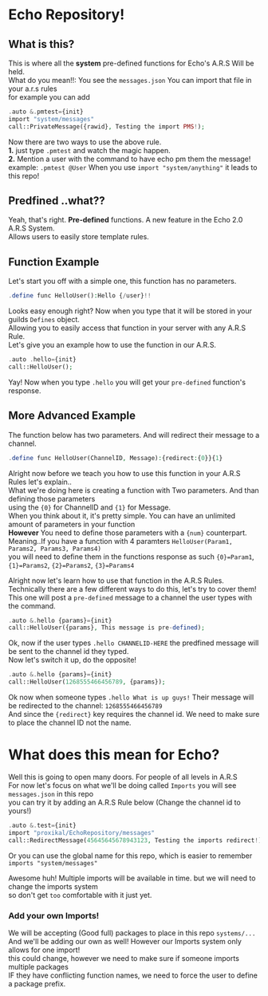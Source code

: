# Echo Repository!
  
## What is this?
This is where all the **system** pre-defined functions for Echo's A.R.S Will be held.  
What do you mean!!: You see the `messages.json` You can import that file in your a.r.s rules  
for example you can add
```php
.auto &.pmtest={init}
import "system/messages"
call::PrivateMessage({rawid}, Testing the import PMS!);
```
Now there are two ways to use the above rule.  
**1.** just type `.pmtest` and watch the magic happen.  
**2.** Mention a user with the command to have echo pm them the message!  
example: `.pmtest @User` When you use `import "system/anything"` it leads to this repo!  



## Predfined ..what??
Yeah, that's right. **Pre-defined** functions. A new feature in the Echo 2.0 A.R.S System.  
Allows users to easily store template rules.  

## Function Example
Let's start you off with a simple one, this function has no parameters.
```php
.define func HelloUser():Hello {/user}!!
```
  
Looks easy enough right? Now when you type that it will be stored in your guilds `Defines` object.  
Allowing you to easily access that function in your server with any A.R.S Rule.  
Let's give you an example how to use the function in our A.R.S.  
```php
.auto .hello={init}
call::HelloUser();
```
Yay! Now when you type `.hello` you will get your `pre-defined` function's response.
  
## More Advanced Example
The function below has two parameters. And will redirect their message to a channel.
```php
.define func HelloUser(ChannelID, Message):{redirect:{0}}{1}
```
Alright now before we teach you how to use this function in your A.R.S Rules let's explain..  
What we're doing here is creating a function with Two parameters. And than defining those parameters  
using the `{0}` for ChannelID and `{1}` for Message.  
When you think about it, it's pretty simple. You can have an unlimited amount of parameters in your function  
**However** You need to define those parameters with a `{num}` counterpart.  
Meaning..If you have a function with 4 paramters `HelloUser(Param1, Params2, Params3, Params4)`  
you will need to define them in the functions response as such `{0}=Param1`, `{1}=Params2`, `{2}=Params2`, `{3}=Params4`  
  
Alright now let's learn how to use that function in the A.R.S Rules.  
Technically there are a few different ways to do this, let's try to cover them!  
This one will post a `pre-defined` message to a channel the user types with the command.  
```php
.auto &.hello {params}={init}
call::HelloUser({params}, This message is pre-defined);
```
Ok, now if the user types `.hello CHANNELID-HERE` the predfined message will be sent to the channel id they typed.  
Now let's switch it up, do the opposite!  
```php
.auto &.hello {params}={init}
call::HelloUser(1268555466456789, {params});
```
Ok now when someone types `.hello What is up guys!` Their message will be redirected to the channel: `1268555466456789`  
And since the `{redirect}` key requires the channel id. We need to make sure to place the channel ID not the name.
  
# What does this mean for Echo?
Well this is going to open many doors. For people of all levels in A.R.S  
For now let's focus on what we'll be doing called `Imports` you will see `messages.json` in this repo  
you can try it by adding an A.R.S Rule below (Change the channel id to yours!)
```php
.auto &.test={init}
import "proxikal/EchoRepository/messages"
call::RedirectMessage(45645645678943123, Testing the imports redirect!);
```
Or you can use the global name for this repo, which is easier to remember  
`imports "system/messages"`  

Awesome huh! Multiple imports will be available in time. but we will need to change the imports system  
so don't get `too` comfortable with it just yet.  
  
### Add your own Imports!
We will be accepting (Good full) packages to place in this repo `systems/...`  
And we'll be adding our own as well! However our Imports system only allows for one import!  
this could change, however we need to make sure if someone imports multiple packages  
IF they have conflicting function names, we need to force the user to define a package prefix.
